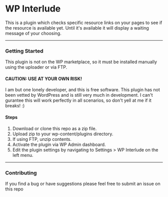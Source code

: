 # WP Interlude

This is a plugin which checks specific resource links on your pages to see if the resource is available yet. Until it's available it will display a waiting message of your choosing.

--- 

### Getting Started

This plugin is not on the WP marketplace, so it must be installed manually using the uploader or via FTP.

#### CAUTION: USE AT YOUR OWN RISK!

I am but one lonely developer, and this is free software. This plugin has not been vetted by WordPress and is still very much in development. I can't gurantee this will work perfectly in all scenarios, so don't yell at me if it breaks! :)

#### Steps

1. Download or clone this repo as a zip file.
2. Upload zip to your wp-content/plugins directory.
3. If using FTP, unzip contents.
4. Activate the plugin via WP Admin dashboard.
5. Edit the plugin settings by navigating to Settings > WP Interlude on the left menu.

---

### Contributing

If you find a bug or have suggestions please feel free to submit an issue on this repo